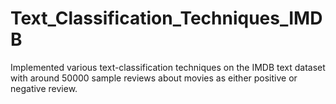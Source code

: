 # Text_Classification_Techniques_IMDB
Implemented various text-classification techniques on the IMDB text dataset with around 50000 sample reviews about movies as either positive or negative review.
